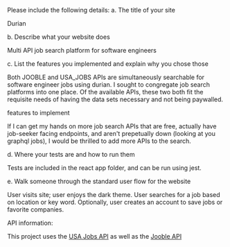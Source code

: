 Please include the following details:
a. The title of your site

Durian

b. Describe what your website does

Multi API job search platform for software engineers

c. List the features you implemented and explain why you chose those

Both JOOBLE and USA_JOBS APIs are simultaneously searchable for software engineer jobs using durian. I sought to congregate job search platforms into one place. Of the available APIs, these two both fit the requisite needs of having the data sets necessary and not being paywalled.

features to implement

If I can get my hands on more job search APIs that are free, actually have job-seeker facing endpoints, and aren't prepetually down (looking at you graphql jobs), I would be thrilled to add more APIs to the search.

d. Where your tests are and how to run them

Tests are included in the react app folder, and can be run using jest.

e. Walk someone through the standard user flow for the website

User visits site; user enjoys the dark theme. User searches for a job based on location or key word. Optionally, user creates an account to save jobs or favorite companies.

API information:

This project uses the <a href="https://developer.usajobs.gov/">USA Jobs API</a> as well as the <a href= "https://jooble.org/api/about?ref=apilist.fun">Jooble API</a>